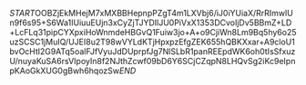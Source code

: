 $START$OOBZjEkMHejM7xMXBBHepnpPZgT4m1LXVbj6/iJ0iYUiaX/RrRImwlUn9f6s95+S6Wa1IUiuuEUjn3xCyZjTJYDIlJU0PiVxX1353DCvoIjDv5BBmZ+LD+LcFLq31pipCYXpxiHoWnmdeHBGvQ1Fuiw3jo+A+o9CjiWn8Lm9Bq5hy6o25uzSCSC1jMuIQ/UJEI8u2T98wVYLdKTjHpxpzEfgZEK655hQBKXxar+A9cloU1bvOcHtl2G9ATq5oalFJfVyuJdDUprpfJg7NlSLbR1panREEpdWK6oh0tIsSfxuzU/nuyaKuSA6rsVIpoyIn8f2NJthZcwf09bD6Y6SCjCZqpN8LHQvSg2iKc9eIpnpKAoGkXUG0gBwh6hqozSw$END$